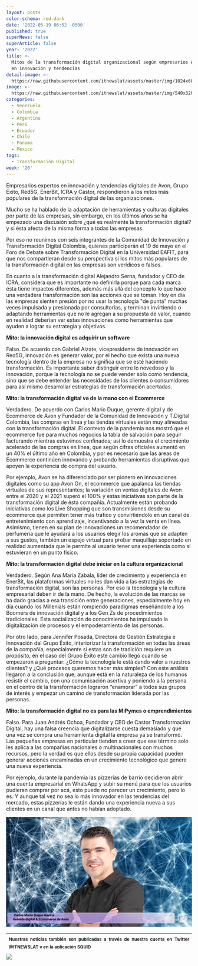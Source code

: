 ```yaml
---
layout: posts
color-schema: red-dark
date: '2022-05-19 06:52 -0500'
published: true
superNews: false
superArticle: false
year: '2022'
title: >-
  Mitos de la transformación digital organizacional según empresarios expertos
  en innovación y tendencias
detail-image: >-
  https://raw.githubusercontent.com/itnewslat/assets/master/img/1024x680/Carlos-Mario-Duque-Gaviria-g.jpg
image: >-
  https://raw.githubusercontent.com/itnewslat/assets/master/img/540x320/Carlos-Mario-Duque-Gaviria-p.jpg
categories:
  - Venezuela
  - Colombia
  - Argentina
  - Perú
  - Ecuador
  - Chile
  - Panama
  - Mexico
tags:
  - Transformación Digital
week: '20'
---
```

Empresarios expertos en innovación y tendencias digitales de Avon, Grupo Éxito, Red5G, EnerBit, ICRA y Castor, respondieron a los mitos más populares de la transformación digital de las organizaciones. 

Mucho se ha hablado de la adaptación de herramientas y culturas digitales por parte de las empresas, sin embargo, en los últimos años se ha empezado una discusión sobre ¿qué es realmente la transformación digital? y si ésta afecta de la misma forma a todas las empresas.
 
Por eso no reunimos con seis integrantes de la Comunidad de Innovación y Transformación Digital Colombia, quienes participarán el 19 de mayo en el Foro de Debate sobre Transformación Digital en la Universidad EAFIT, para que nos compartieran desde su perspectiva si los mitos más populares de la transformación digital en las empresas son verídicos o falsos.
 
En cuanto a la transformación digital Alejandro Serna, fundador y CEO de ICRA, considera que es importante no definirla porque para cada marca ésta tiene impactos diferentes, además más allá del concepto lo que hace una verdadera transformación son las acciones que se toman. Hoy en día las empresas sienten presión por no usar la tecnología "de punta" muchas veces impulsada y presionada por consultorías, y terminan invirtiendo o adaptando herramientas que no le agregan a su propuesta de valor, cuando en realidad deberían ver estas innovaciones como herramientas que ayuden a lograr su estrategia y objetivos.
 
**Mito: la innovación digital es adquirir un software**

Falso. De acuerdo con Gabriel Alzate, vicepresidente de innovación en Red5G, innovación es generar valor, por el hecho que exista una nueva tecnología dentro de la empresa no significa que se esté haciendo transformación. Es importante saber distinguir entre lo novedoso y la innovación, porque la tecnología no se puede vender solo como tendencia, sino que se debe entender las necesidades de los clientes o consumidores para así mismo desarrollar estrategias de transformación acertadas.
 
**Mito: la transformación digital va de la mano con el Ecommerce**

Verdadero. De acuerdo con Carlos Mario Duque, gerente digital y de Ecommerce de Avon y Fundador de la Comunidad de Innovación y T.Digital Colombia, las compras en línea y las tiendas virtuales están muy alineadas con la transformación digital. El contexto de la pandemia nos mostró que el ecommerce fue para muchos negocios la tabla de salvación para seguir facturando mientras estuvimos confinados; así lo demuestra el crecimiento acelerado de  las compras en línea, que según cifras oficiales aumentó en un 40% el último año en Colombia, y por es necesario que las áreas de Ecommerce continúen innovando y probando herramientas disruptivas que apoyen la experiencia de compra del usuario.
 
Por ejemplo, Avon se ha diferenciado por ser pionero en innovaciones digitales como su app Avon On, el ecommerce que apalanca las tiendas virtuales de sus representantes; la variación en ventas digitales de Avon entre el 2020 y el 2021 superó el 100% y estas iniciativas son parte de la transformación digital de ésta compañía. Actualmente están probando iniciativas como los Live Shopping que son transmisiones desde su ecommerce que permiten tener más tráfico y convirtiéndolo en un canal de entretenimiento con aprendizaje, incentivando a la vez la venta en línea. Asimismo, tienen en su plan de innovaciones un recomendador de perfumería que le ayudará a los usuarios elegir los aromas que se adapten a sus gustos, también un espejo virtual para probar maquillaje soportado en realidad aumentada que le permite al usuario tener una experiencia como si estuvieran en un punto físico.
 
**Mito: la transformación digital debe iniciar en la cultura organizacional**

Verdadero. Según Ana María Zabala, líder de crecimiento y experiencia en EnerBit, las plataformas virtuales no les dan vida a las estrategias de transformación digital, son las personas. Por eso la tecnología y la cultura empresarial deben ir de la mano. De hecho, la evolución de las marcas se ha dado gracias a esa transición entre generaciones, especialmente hoy en día cuando los Millenials están rompiendo paradigmas enseñándole a los Boomers de innovación digital y a los Gen Zs de procedimientos tradicionales. Esta socialización de conocimientos ha impulsado la digitalización de procesos y el empoderamiento de las personas.
 
Por otro lado, para Jennifer Posada, Directora de Gestión Estrategia e Innovación del Grupo Éxito, interiorizar la transformación en todas las áreas de la compañía, especialmente si estas son de tradición requiere un propósito, en el caso del Grupo Éxito este cambio llegó cuando se empezaron a preguntar: ¿Cómo la tecnología le está dando valor a nuestros clientes? y ¿Qué procesos queremos hacer más simples? Con este análisis llegaron a la conclusión que, aunque está en la naturaleza de los humanos resistir el cambio, con una comunicación asertiva y poniendo a la persona en el centro de la transformación lograron “enamorar” a todos sus grupos de interés y empezar un camino de transformación liderada por las personas.
 
**Mito: la transformación digital no es para las MiPymes o emprendimientos**

Falso. Para Juan Andrés Ochoa, Fundador y CEO de Castor Transformación Digital, hay una falsa creencia que digitalizarse cuesta demasiado y que una vez se compra una herramienta digital la empresa ya se transformó. Las pequeñas empresas en particular tienden a creer que ese término solo les aplica a las compañías nacionales o multinacionales con muchos recursos, pero la verdad es que ellos desde su propia capacidad pueden generar acciones encaminadas en un crecimiento tecnológico que genere una nueva experiencia.
 
Por ejemplo, durante la pandemia las pizzerías de barrio decidieron abrir una cuenta empresarial en WhatsApp y subir su menú para que los usuarios pudieran comprar por acá, esto puede no parecer un crecimiento, pero lo es. Y aunque tal vez no sea lo más innovador en las tendencias del mercado, estas pizzerías le están dando una experiencia nueva a sus clientes en un canal que antes no habían adoptado.
 
![](https://raw.githubusercontent.com/itnewslat/assets/master/img/540x320/Carlos-Mario-Duque-Gaviria-p.jpg)

<table style="height: 42px;" width="569">
<tbody>
<tr>
<td style="text-align: justify;"><sub><strong>Nuestras noticias también son publicadas a través de nuestra cuenta en Twitter <a href="https://twitter.com/itnewslat?lang=es">@ITNEWSLAT</a> y en la aplicación <a href="https://squidapp.co/en/">SQUID</a></strong></sub></td>
</tr>
</tbody>
</table>

<img src="https://tracker.metricool.com/c3po.jpg?hash=56f88a41e39ab42c063cc51676587a04"/>